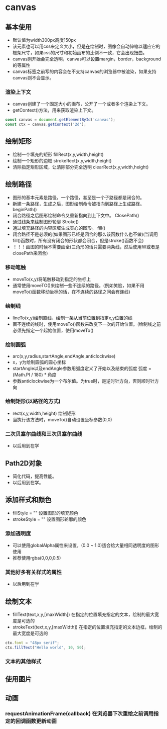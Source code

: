 # canvas

## 基本使用

* 默认值为width300px高度150px
* 该元素也可以用css来定义大小，但是在绘制时，图像会自动伸缩以适应它的框架尺寸，如果css的尺寸和初始画布的比例不一致，它会出现扭曲。
* canvas刚开始会完全透明，canvas可以设置margin，border，background的等属性
* canvas标签之前写的内容会在不支持canvas的浏览器中被渲染，如果支持canvas则不会显示。

### 渲染上下文

* canvas创建了一个固定大小的画布，公开了一个或者多个渲染上下文。
* getContext()方法，用来获取渲染上下文。
  
```javascript
const canvas = document.getElementById('canvas');
const ctx = canvas.getContext('2d');
```

## 绘制矩形

* 绘制一个填充的矩形  fillRect(x,y,width,height)
* 绘制一个矩形的边框 strokeRect(x,y,width,height)
* 清除指定矩形区域，让清除部分完全透明 clearRect(x,y,width,height)

## 绘制路径

* 图形的基本元素是路径，一个路径，甚至是一个子路径都是闭合的。
* 新建一条路径，生成之后，图形绘制命令被指向到路径上生成路径。 beginPath()
* 闭合路径之后图形绘制命令又重新指向到上下文中。 ClosePath()
* 通过线条来绘制图形轮廓  Stroke()
* 通过填充路径的内容区域生成实心的图形。  fill()
* 闭合路径不是必须的(如果图形已经是闭合的那么该函数什么也不做)(当调用fill()函数时，所有没有闭合的形状都会闭合，但是stroke()函数不会)
* ！！！画图的时候不需要画全(三角形的话只需要两条线，然后使用fill或者是closePath来闭合)

### 移动笔触

* moveTo(x,y)将笔触移动到指定的坐标上
* 通常使用moveTO()来绘制一些不连续的路径。(例如笑脸，如果不用moveTo()函数移动坐标的话，在不连续的路径之间会有连线)

### 绘制线

* lineTo(x,y)绘制直线，绘制一条从当前位置到指定x,y位置的线
* 画不连续的线时，使用moveTo()函数来改变下一次的开始位置。(绘制线之前必须先指定一个起始位置，使用moveTo()

### 绘制圆弧

* arc(x,y,radius,startAngle,endAngle,anticlockwise)
* x，y为绘制圆弧的圆心坐标
* startAngle以及endAngle参数用弧度定义了开始以及结束的弧度 弧度 = (Math.PI / 180) * 角度
* 参数anticlockwise为一个布尔值。为true时，是逆时针方向，否则顺时针方向

### 绘制矩形(以路径的方式)

* rect(x,y,width,height)  绘制矩形
* 当执行该方法时，moveTo()自动设置坐标参数(0,0)

### 二次贝塞尔曲线和三次贝塞尔曲线

* 以后用到在学

## Path2D对象

* 简化代码，提高性能。
* 以后用到在学。

## 添加样式和颜色

* fillStyle = ""  设置图形的填充颜色
* strokeStyle = "" 设置图形轮廓的颜色

### 添加透明度

* 可以使用globalAlpha属性来设置，(0.0 ~ 1.0)适合给大量相同透明度的图形使用
* 推荐使用rgba(0,0,0,0.5)

### 其他好多有关样式的属性

* 以后用到在学

## 绘制文本

* fillText(text,x,y,[maxWidth])  在指定的位置填充指定的文本，绘制的最大宽度是可选的
* strokeText(text,x,y,[maxWidth])  在指定的位置填充指定的文本边框，绘制的最大宽度是可选的

```javascript
ctx.font = "48px serif";
ctx.fillText("Hello world", 10, 50);
```

### 文本的其他样式

## 使用图片

## 动画

### requestAnimationFrame(callback) 在浏览器下次重绘之前调用指定的回调函数更新动画
